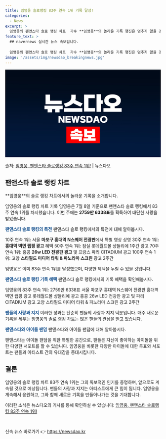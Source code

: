 ```yaml
---
title: 임영웅 솔로랭킹 83주 연속 1위 기록 달성!
categories:
  - News
excerpt: >
  임영웅의 팬앤스타 솔로 랭킹 차트  가수 **임영웅**의 놀라운 기록 행진은 멈추지 않을 것 같습니다. 그는…
feature_text: >
  ## navernews 실시간 뉴스 속보입니다.

  임영웅의 팬앤스타 솔로 랭킹 차트  가수 **임영웅**의 놀라운 기록 행진은 멈추지 않을 것 같습니다. 그는…
image: '/assets/img/newsdao_breakingnews.jpg'
---
```


![뉴스다오 속보](/assets/img/newsdao_breakingnews.jpg)

<p>출처: <a href="https://newsdao.kr/4687" rel="dofollow">임영웅, 팬앤스타 솔로랭킹 83주 연속 1위!</a> | 뉴스다오</p>

<h2 data-ke-size="size26">팬앤스타 솔로 랭킹 차트</h2>
**임영웅**의 솔로 랭킹 차트에서의 놀라운 기록을 소개합니다.

임영웅의 솔로 랭킹 차트 기록
임영웅은 7월 8일 기준으로 팬앤스타 솔로 랭킹에서 83주 연속 1위를 차지했습니다. 이번 주에는 **2759만 6338표**를 획득하여 대단한 사랑을 받았습니다.

<b><span style="color: #1a5490;">팬앤스타 솔로 랭킹의 특전</span></b>
팬앤스타 솔로 랭킹에서의 특전에 대해 알아봅시다.

10주 연속 1위: 서울 **마포구 홍대역 N스퀘어 전광판**에서 특별 영상 상영
30주 연속 1위: **홍대역 벽면 랩핑 광고** 혜택
50주 연속 1위: 잠실 롯데월드몰 샹들리에 1주간 광고
70주 연속 1위: 홍콩 **26w LED 전광판 광고** 및 프랑스 파리 CITADIUM 광고
100주 연속 1위: 고양 **스타필드 미디어 타워 & 파노라마 스크린** 광고 2주간

임영웅은 이미 83주 연속 1위를 달성했으며, 다양한 혜택을 누릴 수 있을 것입니다.

<b><span style="color: #1a5490;">팬앤스타 솔로 랭킹 기록 혜택</span></b>
팬앤스타 솔로 랭킹에서의 기록 혜택을 확인해봅시다.

임영웅의 83주 연속 1위: 2759만 6338표
서울 마포구 홍대역 N스퀘어 전광판
홍대역 벽면 랩핑 광고
롯데월드몰 샹들리에 광고
홍콩 26w LED 전광판 광고 및 파리 CITADIUM 광고
고양 스타필드 미디어 타워 & 파노라마 스크린 광고 2주간

<b><span style="color: #1a5490;">팬들의 사랑과 지지</span></b>
이러한 성과는 단순히 팬들의 사랑과 지지 덕분입니다. 매주 새로운 기록을 세우는 임영웅의 솔로 랭킹 차트는 많은 팬들의 관심을 받고 있습니다.

<b><span style="color: #1a5490;">팬앤스타와 아이돌 팬덤</span></b>
팬앤스타와 아이돌 팬덤에 대해 알아봅시다.

팬앤스타는 아이돌 팬덤을 위한 특별한 공간으로, 팬들은 자신이 좋아하는 아이돌을 위한 다양한 서포트를 할 수 있습니다. 임영웅을 비롯한 다양한 아이돌에 대한 투표와 서포트는 팬들과 아티스트 간의 유대감을 증대시킵니다.

<h2 data-ke-size="size26">결론</h2>
임영웅의 솔로 랭킹 차트 83주 연속 1위는 그의 독보적인 인기를 증명하며, 앞으로도 계속될 것으로 예상됩니다. 팬들의 사랑과 지지는 아티스트에게 큰 힘이 됩니다. 임영웅을 계속해서 응원하고, 그와 함께 새로운 기록을 만들어나가는 것을 기대합니다.

이러한 소식은 뉴스다오의 기사를 통해 확인하실 수 있습니다: [임영웅, 팬앤스타 솔로랭킹 83주 연속 1위!](https://newsdao.kr/4687)

<p data-ke-size="size16">&nbsp;</p> 

신속 뉴스 바로가기 👉 <a href="https://newsdao.kr" rel="dofollow">https://newsdao.kr</a>


